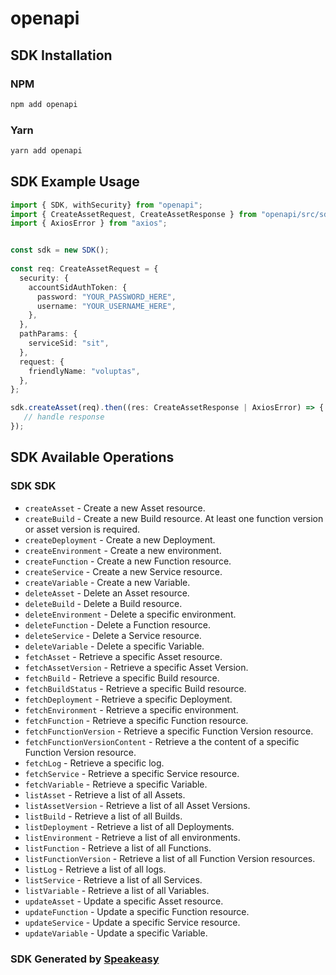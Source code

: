 # openapi

<!-- Start SDK Installation -->
## SDK Installation

### NPM

```bash
npm add openapi
```

### Yarn

```bash
yarn add openapi
```
<!-- End SDK Installation -->

## SDK Example Usage
<!-- Start SDK Example Usage -->
```typescript
import { SDK, withSecurity} from "openapi";
import { CreateAssetRequest, CreateAssetResponse } from "openapi/src/sdk/models/operations";
import { AxiosError } from "axios";


const sdk = new SDK();
    
const req: CreateAssetRequest = {
  security: {
    accountSidAuthToken: {
      password: "YOUR_PASSWORD_HERE",
      username: "YOUR_USERNAME_HERE",
    },
  },
  pathParams: {
    serviceSid: "sit",
  },
  request: {
    friendlyName: "voluptas",
  },
};

sdk.createAsset(req).then((res: CreateAssetResponse | AxiosError) => {
   // handle response
});
```
<!-- End SDK Example Usage -->

<!-- Start SDK Available Operations -->
## SDK Available Operations

### SDK SDK

* `createAsset` - Create a new Asset resource.
* `createBuild` - Create a new Build resource. At least one function version or asset version is required.
* `createDeployment` - Create a new Deployment.
* `createEnvironment` - Create a new environment.
* `createFunction` - Create a new Function resource.
* `createService` - Create a new Service resource.
* `createVariable` - Create a new Variable.
* `deleteAsset` - Delete an Asset resource.
* `deleteBuild` - Delete a Build resource.
* `deleteEnvironment` - Delete a specific environment.
* `deleteFunction` - Delete a Function resource.
* `deleteService` - Delete a Service resource.
* `deleteVariable` - Delete a specific Variable.
* `fetchAsset` - Retrieve a specific Asset resource.
* `fetchAssetVersion` - Retrieve a specific Asset Version.
* `fetchBuild` - Retrieve a specific Build resource.
* `fetchBuildStatus` - Retrieve a specific Build resource.
* `fetchDeployment` - Retrieve a specific Deployment.
* `fetchEnvironment` - Retrieve a specific environment.
* `fetchFunction` - Retrieve a specific Function resource.
* `fetchFunctionVersion` - Retrieve a specific Function Version resource.
* `fetchFunctionVersionContent` - Retrieve a the content of a specific Function Version resource.
* `fetchLog` - Retrieve a specific log.
* `fetchService` - Retrieve a specific Service resource.
* `fetchVariable` - Retrieve a specific Variable.
* `listAsset` - Retrieve a list of all Assets.
* `listAssetVersion` - Retrieve a list of all Asset Versions.
* `listBuild` - Retrieve a list of all Builds.
* `listDeployment` - Retrieve a list of all Deployments.
* `listEnvironment` - Retrieve a list of all environments.
* `listFunction` - Retrieve a list of all Functions.
* `listFunctionVersion` - Retrieve a list of all Function Version resources.
* `listLog` - Retrieve a list of all logs.
* `listService` - Retrieve a list of all Services.
* `listVariable` - Retrieve a list of all Variables.
* `updateAsset` - Update a specific Asset resource.
* `updateFunction` - Update a specific Function resource.
* `updateService` - Update a specific Service resource.
* `updateVariable` - Update a specific Variable.

<!-- End SDK Available Operations -->

### SDK Generated by [Speakeasy](https://docs.speakeasyapi.dev/docs/using-speakeasy/client-sdks)
